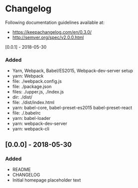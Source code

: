 # Changelog
Following documentation guidelines available at:
* https://keepachangelog.com/en/0.3.0/
* http://semver.org/spec/v2.0.0.html

[0.0.1] - 2018-05-30
### Added
- Yarn, Webpack, Babel/ES2015, Webpack-dev-server setup
- yarn: Webpack
- file: ./webpack.config.js
- file: ./package.json
- files: ./upper.js, ./index.js
- dir: ./dist/
- file: ./dist/index.html
- yarn: babel-core, babel-preset-es2015 babel-preset-react
- file: ./.babelrc
- yarn: babel-loader
- yarn: webpack-dev-server
- yarn: webpack-cli

## [0.0.0] - 2018-05-30
### Added
- README
- CHANGELOG
- Initial homepage placeholder text
